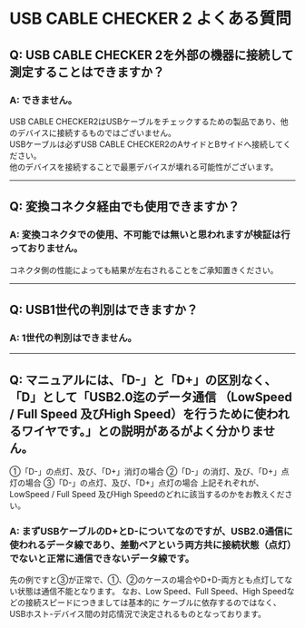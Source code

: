 # USB CABLE CHECKER 2 よくある質問

## Q: USB CABLE CHECKER 2を外部の機器に接続して測定することはできますか？

### A: できません。
USB CABLE CHECKER2はUSBケーブルをチェックするための製品であり、他のデバイスに接続するものではございません。  
USBケーブルは必ずUSB CABLE CHECKER2のAサイドとBサイドへ接続してください。  
他のデバイスを接続することで最悪デバイスが壊れる可能性がございます。  

----

## Q: 変換コネクタ経由でも使用できますか？

### A: 変換コネクタでの使用、不可能では無いと思われますが検証は行っておりません。
コネクタ側の性能によっても結果が左右されることをご承知置きください。

----

## Q: USB1世代の判別はできますか？

### A: 1世代の判別はできません。

----

## Q: マニュアルには、「D-」と「D+」の区別なく、「D」として「USB2.0迄のデータ通信 （LowSpeed / Full Speed 及びHigh Speed）を行うために使われるワイヤです。」との説明があるがよく分かりません。
①「D-」の点灯、及び、「D+」消灯の場合
②「D-」の消灯、及び、「D+」点灯の場合
③「D-」の点灯、及び、「D+」点灯の場合
上記それぞれが、LowSpeed / Full Speed 及びHigh Speedのどれに該当するのかをお教えください。

### A: まずUSBケーブルのD+とD-についてなのですが、USB2.0通信に使われるデータ線であり、差動ペアという両方共に接続状態（点灯）でないと正常に通信できないデータ線です。
先の例ですと③が正常で、①、②のケースの場合やD+D-両方とも点灯してない状態は通信不能となります。
なお、Low Speed、Full Speed、High Speedなどの接続スピードにつきましては基本的に
ケーブルに依存するのではなく、USBホスト-デバイス間の対応情況で決定されるものとなっております。
